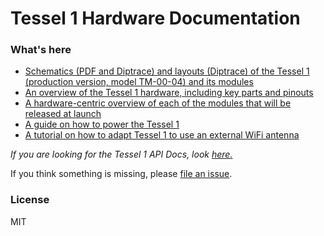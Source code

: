 Tessel 1 Hardware Documentation
==================

### What's here

* [Schematics (PDF and Diptrace) and layouts (Diptrace) of the Tessel 1 (production version, model TM-00-04) and its modules](./design-files.md)
* [An overview of the Tessel 1 hardware, including key parts and pinouts](./tessel-hardware-overview.md)
* [A hardware-centric overview of each of the modules that will be released at launch](./modules-overview.md)
* [A guide on how to power the Tessel 1](./powering-tessel.md)
* [A tutorial on how to adapt Tessel 1 to use an external WiFi antenna](./external-wifi-antenna.md)

<i>If you are looking for the Tessel 1 API Docs, look <a href="https://github.com/tessel/t1-docs">here.</a></i>

If you think something is missing, please [file an issue](https://github.com/tessel/hardware/issues).

### License

MIT
